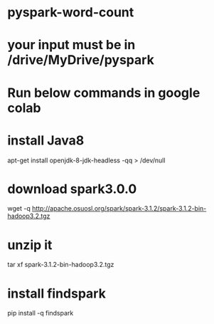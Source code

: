 # pyspark-word-count
# your input must be in /drive/MyDrive/pyspark
# Run below commands in google colab
# install Java8
apt-get install openjdk-8-jdk-headless -qq > /dev/null
# download spark3.0.0
wget -q http://apache.osuosl.org/spark/spark-3.1.2/spark-3.1.2-bin-hadoop3.2.tgz
# unzip it
tar xf spark-3.1.2-bin-hadoop3.2.tgz
# install findspark 
pip install -q findspark
